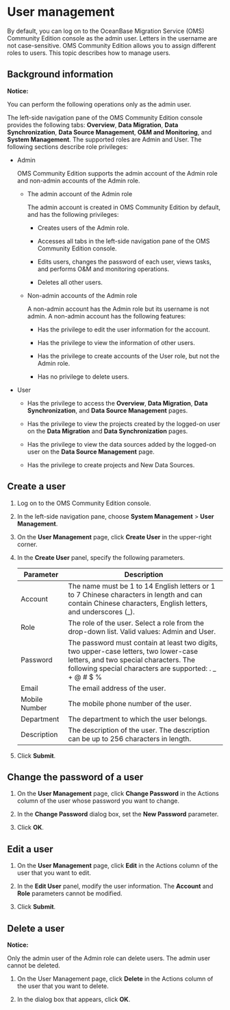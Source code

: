 # User management

By default, you can log on to the OceanBase Migration Service (OMS) Community Edition console as the admin user. Letters in the username are not case-sensitive. OMS Community Edition allows you to assign different roles to users. This topic describes how to manage users.

## Background information

**Notice:**

You can perform the following operations only as the admin user.

The left-side navigation pane of the OMS Community Edition console provides the following tabs: **Overview**, **Data Migration**, **Data Synchronization**, **Data Source Management**, **O\&M and Monitoring**, and **System Management**. The supported roles are Admin and User. The following sections describe role privileges:

* Admin

  OMS Community Edition supports the admin account of the Admin role and non-admin accounts of the Admin role.

  * The admin account of the Admin role

    The admin account is created in OMS Community Edition by default, and has the following privileges:

    * Creates users of the Admin role.

    * Accesses all tabs in the left-side navigation pane of the OMS Community Edition console.

    * Edits users, changes the password of each user, views tasks, and performs O\&M and monitoring operations.

    * Deletes all other users.

  * Non-admin accounts of the Admin role

    A non-admin account has the Admin role but its username is not admin. A non-admin account has the following features:

    * Has the privilege to edit the user information for the account.

    * Has the privilege to view the information of other users.

    * Has the privilege to create accounts of the User role, but not the Admin role.

    * Has no privilege to delete users.

* User

  * Has the privilege to access the **Overview**, **Data Migration**, **Data Synchronization**, and **Data Source Management** pages.

  * Has the privilege to view the projects created by the logged-on user on the **Data Migration** and **Data Synchronization** pages.

  * Has the privilege to view the data sources added by the logged-on user on the **Data Source Management** page.

  * Has the privilege to create projects and New Data Sources.

## Create a user

1. Log on to the OMS Community Edition console.

2. In the left-side navigation pane, choose **System Management** \> **User Management**.

3. On the **User Management** page, click **Create User** in the upper-right corner.

4. In the **Create User** panel, specify the following parameters.

   |   Parameter   |                                                                                               Description                                                                                                |
   |---------------|----------------------------------------------------------------------------------------------------------------------------------------------------------------------------------------------------------|
   | Account       | The name must be 1 to 14 English letters or 1 to 7 Chinese characters in length and can contain Chinese characters, English letters, and underscores (_).                                                |
   | Role          | The role of the user. Select a role from the drop-down list. Valid values: Admin and User.                                                                                                               |
   | Password      | The password must contain at least two digits, two upper-case letters, two lower-case letters, and two special characters. The following special characters are supported: . _ + @ # $ % |
   | Email         | The email address of the user.                                                                                                                                                                           |
   | Mobile Number | The mobile phone number of the user.                                                                                                                                                                     |
   | Department    | The department to which the user belongs.                                                                                                                                                                |
   | Description   | The description of the user. The description can be up to 256 characters in length.                                                                                                                      |

5. Click **Submit**.

## Change the password of a user

1. On the **User Management** page, click **Change Password** in the Actions column of the user whose password you want to change.

2. In the **Change Password** dialog box, set the **New Password** parameter.

3. Click **OK**.

## Edit a user

1. On the **User Management** page, click **Edit** in the Actions column of the user that you want to edit.

2. In the **Edit User** panel, modify the user information. The **Account** and **Role** parameters cannot be modified.

3. Click **Submit**.

## Delete a user

**Notice:**

Only the admin user of the Admin role can delete users. The admin user cannot be deleted.

1. On the User Management page, click **Delete** in the Actions column of the user that you want to delete.

2. In the dialog box that appears, click **OK**.
